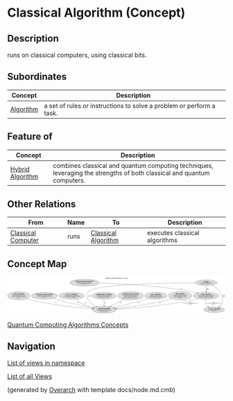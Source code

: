 
# Classical Algorithm (Concept)
## Description
runs on classical computers, using classical bits.

## Subordinates
| Concept | Description |
|---|---|
| [Algorithm](../../../software-development/quantum-computing/algorithm/algorithm.md)| a set of rules or instructions to solve a problem or perform a task. |
## Feature of
| Concept | Description |
|---|---|
| [Hybrid Algorithm](../../../software-development/quantum-computing/algorithm/hybrid-algorithm.md)| combines classical and quantum computing techniques, leveraging the strengths of both classical and quantum computers. |
## Other Relations
| From | Name | To | Description |
|---|---|---|---|
| [Classical Computer](../../../software-development/quantum-computing/classical-computer.md) | runs | [Classical Algorithm](../../../software-development/quantum-computing/algorithm/classical-algorithm.md) | executes classical algorithms |

## Concept Map
![Quantum Computing Algorithms Concepts](../../../software-development/quantum-computing/algorithm/concept-view.png)

[Quantum Computing Algorithms Concepts](../../../software-development/quantum-computing/algorithm/concept-view.md)


## Navigation
[List of views in namespace](./views-in-namespace.md)

[List of all Views](../../../views.md)


(generated by [Overarch](https://github.com/soulspace-org/overarch) with template docs/node.md.cmb)
